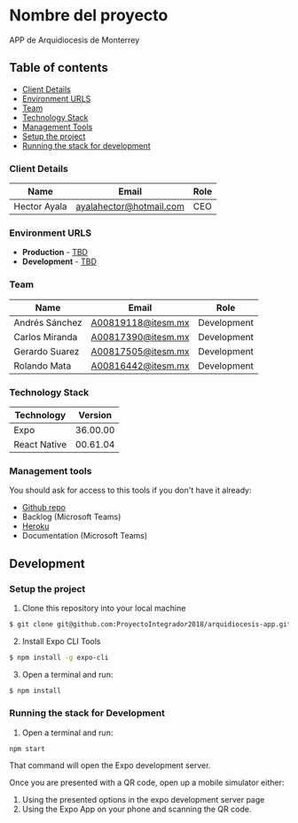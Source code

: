 # Nombre del proyecto

APP de Arquidiocesis de Monterrey

## Table of contents

* [Client Details](#client-details)
* [Environment URLS](#environment-urls)
* [Team](#team)
* [Technology Stack](#technology-stack)
* [Management Tools](#management-tools)
* [Setup the project](#setup-the-project)
* [Running the stack for development](#running-the-stack-for-development)


### Client Details

| Name               | Email             | Role |
| ------------------ | ----------------- | ---- |
| Hector Ayala       | ayalahector@hotmail.com | CEO  |


### Environment URLS

* **Production** - [TBD](TBD)
* **Development** - [TBD](TBD)

### Team

| Name           | Email              | Role        |
| -------------- | ------------------ | ----------- |
| Andrés Sánchez | A00819118@itesm.mx | Development |
| Carlos Miranda | A00817390@itesm.mx | Development |
| Gerardo Suarez | A00817505@itesm.mx | Development |
| Rolando Mata   | A00816442@itesm.mx | Development |

### Technology Stack
| Technology    | Version      |
| ------------- | -------------|
| Expo          | 36.00.00     |
| React Native  | 00.61.04     |

### Management tools

You should ask for access to this tools if you don't have it already:

* [Github repo](https://github.com/)
* Backlog (Microsoft Teams)
* [Heroku](https://arquidiocesis.herokuapp.com/)
* Documentation (Microsoft Teams)

## Development

### Setup the project

1. Clone this repository into your local machine

```bash
$ git clone git@github.com:ProyectoIntegrador2018/arquidiocesis-app.git
```

2. Install Expo CLI Tools
```bash
$ npm install -g expo-cli
```

3. Open a terminal and run:

```bash
$ npm install
```

### Running the stack for Development

1. Open a terminal and run: 

```
npm start
```

That command will open the Expo development server.

Once you are presented with a QR code, open up a mobile simulator either: 
1. Using the presented options in the expo development server page
2. Using the Expo App on your phone and scanning the QR code.
